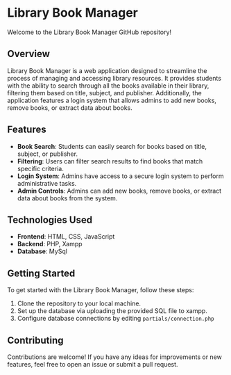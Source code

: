 # Library Book Manager

Welcome to the Library Book Manager GitHub repository!

## Overview

Library Book Manager is a web application designed to streamline the process of managing and accessing library resources. It provides students with the ability to search through all the books available in their library, filtering them based on title, subject, and publisher. Additionally, the application features a login system that allows admins to add new books, remove books, or extract data about books.

## Features

- **Book Search**: Students can easily search for books based on title, subject, or publisher.
- **Filtering**: Users can filter search results to find books that match specific criteria.
- **Login System**: Admins have access to a secure login system to perform administrative tasks.
- **Admin Controls**: Admins can add new books, remove books, or extract data about books from the system.

## Technologies Used

- **Frontend**: HTML, CSS, JavaScript
- **Backend**: PHP, Xampp
- **Database**: MySql

## Getting Started

To get started with the Library Book Manager, follow these steps:

1. Clone the repository to your local machine.
2. Set up the database via uploading the provided SQL file to xampp.
3. Configure database connections by editing `partials/connection.php`

## Contributing

Contributions are welcome! If you have any ideas for improvements or new features, feel free to open an issue or submit a pull request.